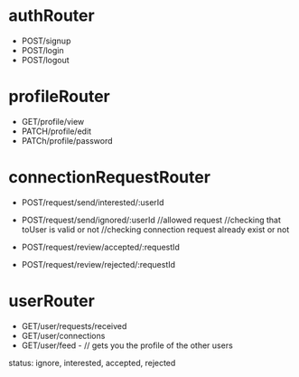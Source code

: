 # authRouter
- POST/signup
- POST/login
- POST/logout

# profileRouter
- GET/profile/view
- PATCH/profile/edit
- PATCh/profile/password

# connectionRequestRouter
- POST/request/send/interested/:userId
- POST/request/send/ignored/:userId
        //allowed request
        //checking that toUser is valid or not
        //checking connection request already exist or not


- POST/request/review/accepted/:requestId
- POST/request/review/rejected/:requestId

# userRouter
- GET/user/requests/received
- GET/user/connections
- GET/user/feed - // gets you the profile of the other users 


 status: ignore, interested, accepted, rejected 
